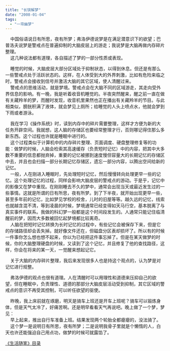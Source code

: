 ```yaml
---
title: "长铗解梦"
date: "2008-01-04"
tags: 
  - "一帘幽梦"
---
```


    中国俗语说日有所思，夜有所梦；弗洛伊德说梦是在满足潜意识下的欲望；巴普洛夫说梦是警戒点在普遍抑制的大脑皮层上的游走；我说梦是大脑再做内存碎片整理。  
    这几种说法都有道理，各自描述了梦的一部分性质或表现。

    睡觉的时候，大脑皮层大部分区域处于抑制状态，以得到休息。但还是有那么一些警戒点处于活跃状态的。这样，在人体受到大的外界刺激，比如有危险来临之时，警戒点会接收到信号并激活大脑的其它区域，使人清醒过来。  
    警戒点的思维活动，就是梦境。警戒点会在大脑不同的区域游走，其走向受外界信息的影响。有一晚，我是听着收音机睡觉的。半夜突然醒来，醒之前一直在做有关藏羚羊的梦，而醒时发现，收音机里果然也正在播出有关藏羚羊的节目。与此相类似，膀胱积满了液体，就会梦见上厕所；给睡觉的人头上喷点水，他就会梦到下雨或者游泳。

    我在学习《操作系统》时，读到内存中的碎片需要整理，这样才方便为新的大任务开辟空间。我就想，这人脑的存储区也要经常整理才行，否则哪记得住那么多新东西。这个过程也许就是睡眠中进行的。  
    这个过程类似于计算机中的内存碎片整理、页面调度、硬盘整理修复等的功能：做梦的时候，人脑会检索其高速缓存（负责短时记忆）中的内容，把其中大多数不重要的信息都抛弃掉，重要的记忆被挪到速度慢但容量大的长期记忆的存储区中去，并且也会扫描一部分长期记忆存储区，遗忘一部分内容，以腾出空间给新的记忆。  
    一般，人在刚进入睡眠时，先处理短时记忆，然后慢慢转向处理更早一些的记忆。这个处理记忆的过程，同样会影响大脑皮层的警戒点的游动。于是乎，记忆中的影像又在梦中重现。在刚刚睡去不久的梦中，通常会出现当天或最近发生过的一些事情。这就是所谓的日有所思，夜有所梦。到了下半夜，就开始出现更早一些，甚至多年前的记忆，比如梦见学校的校舍，儿时的旧屋等等。越久远的记忆，线索也就越含混不清，等到凌晨的时候，梦境通常已经变得如天马行空，基本脱离了与真实事件的联系。我做的科幻梦一般都是这个时间段发生的。人通常只能记住临清醒前的梦，因而大多数被回忆起梦境都比较离奇。  
    人脑在把短时记忆转换为长时记忆的过程中，有些记忆会被保存下来，但是它的存储路径却会丢失掉。就好像文件还在，但磁盘分区表却损坏了。所以有的时候一件事你怎么想也想不起来，你以为已经把这件事忘掉了。但是在某天做梦的时候，你的大脑整理硬盘的时候，又读到了这个记忆，并且修复了他的查找路径，这样，你会在将来的某一天，一觉醒来想起记它。

    关于大脑的内存碎片整理，我后来发现很多人也是持这个观点的，认为梦是对记忆进行规整。

    弗洛伊德的观点也很有道理。人在清醒时可以用理性和道德来压抑自己的欲望，但在睡眠中，负责理性、道德的那部分大脑皮层活动受到抑制，其它区域的警戒点的意识不再受其控制，可以听任欲望的驱使。

    昨晚，我上床前就在琢磨，明天是骑车上班还是开车上班呢？骑车可以锻炼身体，但是天气太冷了，好痛苦啊。还是明早看看天气再说吧。晚上做了一个梦，梦见：  
    早上起来，推出自行车准备上班。结果发现两个轮胎全都瘪瘪的，没法骑了。  
    这个梦一是说明日有所思，夜有所梦；二是说明我骨子里就是个懒惰的人，白天也许还能强迫自己用点功，做梦的时候可就露馅了。

[《生活随笔》目录](http://ruanqizhen.spaces.live.com/mmm2007-10-25_18.59/mmm2007-10-25_18.59/mmm2007-10-25_18.59/Blog/cns!1pU-rgQVTuuWM1TX8W8PfmDA!1123.entry)
